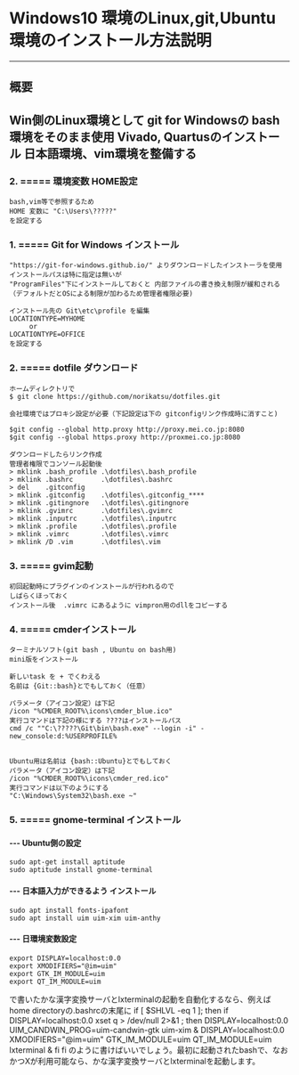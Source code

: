 # Windows10 環境のLinux,git,Ubuntu環境のインストール方法説明
---

## 概要
Win側のLinux環境として git for Windowsの bash環境をそのまま使用
Vivado, Quartusのインストール
日本語環境、vim環境を整備する
---

### 2. ===== 環境変数 HOME設定
    bash,vim等で参照するため
    HOME 変数に "C:\Users\?????"
    を設定する


### 1. ===== Git for Windows インストール  
    "https://git-for-windows.github.io/" よりダウンロードしたインストーラを使用
    インストールパスは特に指定は無いが
    "ProgramFiles"下にインストールしておくと 内部ファイルの書き換え制限が緩和される
    （デフォルトだとOSによる制限が加わるため管理者権限必要)

    インストール先の Git\etc\profile を編集
    LOCATIONTYPE=MYHOME 
         or 
    LOCATIONTYPE=OFFICE
    を設定する

### 2. ===== dotfile ダウンロード
    ホームディレクトリで
    $ git clone https://github.com/norikatsu/dotfiles.git 
    
    会社環境ではプロキシ設定が必要（下記設定は下の gitconfigリンク作成時に消すこと)

    $git config --global http.proxy http://proxy.mei.co.jp:8080
    $git config --global https.proxy http://proxmei.co.jp:8080

    ダウンロードしたらリンク作成
    管理者権限でコンソール起動後
    > mklink .bash_profile .\dotfiles\.bash_profile
    > mklink .bashrc       .\dotfiles\.bashrc
    > del    .gitconfig 
    > mklink .gitconfig    .\dotfiles\.gitconfig_****
    > mklink .gitingnore   .\dotfiles\.gitingnore
    > mklink .gvimrc       .\dotfiles\.gvimrc
    > mklink .inputrc      .\dotfiles\.inputrc
    > mklink .profile      .\dotfiles\.profile
    > mklink .vimrc        .\dotfiles\.vimrc
    > mklink /D .vim       .\dotfiles\.vim


### 3. ===== gvim起動
    初回起動時にプラグインのインストールが行われるので
    しばらくほっておく
    インストール後  .vimrc にあるように vimpron用のdllをコピーする


### 4. ===== cmderインストール
    ターミナルソフト(git bash , Ubuntu on bash用)
    mini版をインストール

    新しいtask を + でくわえる
    名前は {Git::bash}とでもしておく（任意）

    パラメータ（アイコン設定）は下記
    /icon "%CMDER_ROOT%\icons\cmder_blue.ico"
    実行コマンドは下記の様にする ????はインストールパス
    cmd /c ""C:\?????\Git\bin\bash.exe" --login -i" -new_console:d:%USERPROFILE%


    Ubuntu用は名前は {bash::Ubuntu}とでもしておく
    パラメータ（アイコン設定）は下記
    /icon "%CMDER_ROOT%\icons\cmder_red.ico"
    実行コマンドは以下のようにする
    "C:\Windows\System32\bash.exe ~"



### 5. ===== gnome-terminal インストール

#### --- Ubuntu側の設定 

    sudo apt-get install aptitude
    sudo aptitude install gnome-terminal


#### --- 日本語入力ができるよう インストール
    sudo apt install fonts-ipafont
    sudo apt install uim uim-xim uim-anthy


#### --- 日環境変数設定
    export DISPLAY=localhost:0.0
    export XMODIFIERS="@im=uim"
    export GTK_IM_MODULE=uim 
    export QT_IM_MODULE=uim


で書いたかな漢字変換サーバとlxterminalの起動を自動化するなら、例えばhome directoryの.bashrcの末尾に
if [ $SHLVL -eq 1 ]; then
  if DISPLAY=localhost:0.0 xset q > /dev/null 2>&1 ; then
    DISPLAY=localhost:0.0 UIM_CANDWIN_PROG=uim-candwin-gtk uim-xim &
    DISPLAY=localhost:0.0 XMODIFIERS="@im=uim" GTK_IM_MODULE=uim QT_IM_MODULE=uim lxterminal &
  fi
fi
のように書けばいいでしょう。最初に起動されたbashで、なおかつXが利用可能なら、かな漢字変換サーバとlxterminalを起動します。


